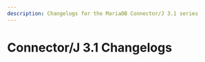 ```yaml
---
description: Changelogs for the MariaDB Connector/J 3.1 series
---
```


# Connector/J 3.1 Changelogs

